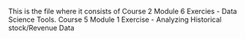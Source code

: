 This is the file where it consists of
Course 2 Module 6 Exercies - Data Science Tools.
Course 5 Module 1 Exercise - Analyzing Historical stock/Revenue Data

